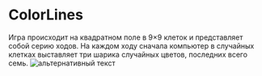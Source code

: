 # ColorLines
Игра происходит на квадратном поле в 9×9 клеток и представляет собой серию ходов. На каждом ходу сначала компьютер в случайных клетках выставляет три шарика случайных цветов, последних всего семь.
<img src="(https://brisk24.ru/GitHubImg/lines.png)" alt="альтернативный текст">
